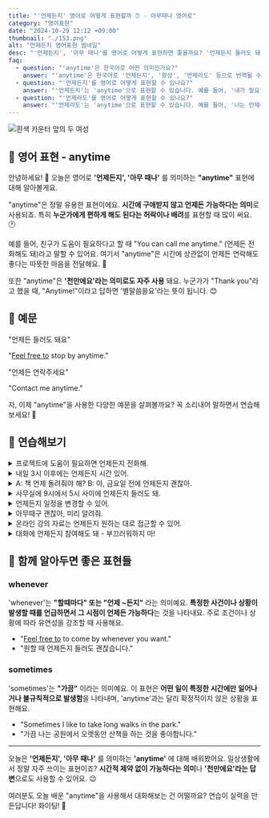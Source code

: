 ```yaml
---
title: "'언제든지' 영어로 어떻게 표현할까 ⏰ - 아무때나 영어로"
category: "영어표현"
date: "2024-10-29 12:12 +09:00"
thumbnail: "./153.png"
alt: "언제든지 영어표현 썸네일"
desc: "'언제든지', '아무 때나'를 영어로 어떻게 표현하면 좋을까요? '언제든지 들러도 돼요', '언제든 연락주세요' 등을 영어로 표현하는 법을 배워봅시다. 다양한 예문을 통해서 연습하고 본인의 표현으로 만들어 보세요."
faq:
  - question: "'anytime'은 한국어로 어떤 의미인가요?"
    answer: "'anytime'은 한국어로 '언제든지', '항상', '언제라도' 등으로 번역될 수 있습니다. 어떤 일이 일어날 수 있는 시간이나 상황에 제약이 없음을 나타낼 때 사용합니다."
  - question: "'언제든지'를 영어로 어떻게 표현할 수 있나요?"
    answer: "'언제든지'는 'anytime'으로 표현할 수 있습니다. 예를 들어, '내가 필요할 때 언제든지 전화해'는 'Call me anytime you need'로 말할 수 있습니다."
  - question: "'언제라도'를 영어로 어떻게 표현할 수 있나요?"
    answer: "'언제라도'는 'anytime'으로 표현할 수 있습니다. 예를 들어, '너는 언제라도 나에게 이야기해도 돼'는 'You can talk to me anytime'으로 표현할 수 있습니다."
---
```


![흰색 카운터 앞의 두 여성](./153-1.jpg)

## 🌟 영어 표현 - anytime

안녕하세요! 👋 오늘은 영어로 **'언제든지', '아무 때나'** 를 의미하는 **"anytime"** 표현에 대해 알아볼게요.

"anytime"은 정말 유용한 표현이에요. **시간에 구애받지 않고 언제든 가능하다는 의미**로 사용되죠. 특히 **누군가에게 편하게 해도 된다는 허락이나 배려**를 표현할 때 많이 써요. 🕐

예를 들어, 친구가 도움이 필요하다고 할 때 "You can call me anytime." (언제든 전화해도 돼)라고 말할 수 있어요. 여기서 "anytime"은 시간에 상관없이 언제든 연락해도 좋다는 따뜻한 마음을 전달해요. 💝

또한 "anytime"은 **'천만에요'라는 의미로도 자주 사용** 돼요. 누군가가 "Thank you"라고 했을 때, "Anytime!"이라고 답하면 '별말씀을요'라는 뜻이 됩니다. 😊

## 📖 예문

"언제든 들러도 돼요"

"[Feel free to](/blog/얼마든지-영어표현/) stop by anytime."

"언제든 연락주세요"

"Contact me anytime."

자, 이제 "anytime"을 사용한 다양한 예문을 살펴볼까요? 꼭 소리내어 말하면서 연습해보세요! 🚀

## 💬 연습해보기

<details>
<summary>프로젝트에 도움이 필요하면 언제든지 전화해.</summary>
<span>Call me anytime if you need help with the project.</span>
</details>

<details>
<summary>내일 3시 이후에는 언제든지 시간 있어.</summary>
<span>I'm free anytime after 3 PM tomorrow.</span>
</details>

<details>
<summary>A: 책 언제 돌려줘야 해? B: 아, 금요일 전에 언제든지 괜찮아.</summary>
<span>A: When should I return your book? B: Oh, anytime before Friday is fine.</span>
</details>

<details>
<summary>사무실에 9시에서 5시 사이에 언제든지 들러도 돼.</summary>
<span>You can stop by the office anytime between 9 and 5.</span>
</details>

<details>
<summary>언제든지 일정을 변경할 수 있어.</summary>
<span>We can <a href="/blog/in-english/042.reschedule-for/">reschedule</a> anytime.</span>
</details>

<details>
<summary>아무때구 괜찮아, 미리 알려줘.</summary>
<span>Anytime is good for me, just give me a <a href="/blog/vocab-1/050.heads-up/">heads up</a>.</span>
</details>

<details>
<summary>온라인 강의 자료는 언제든지 원하는 대로 접근할 수 있어.</summary>
<span>You can access the online course materials anytime you want.</span>
</details>

<details>
<summary>대화에 언제든지 참여해도 돼 - 부끄러워하지 마!</summary>
<span><a href="/blog/얼마든지-영어표현/">Feel free to</a> <a href="/blog/in-english/140.jump-in/">jump in</a> the conversation anytime - don't be shy!</span>
</details>

## 🤝 함께 알아두면 좋은 표현들

### whenever

'whenever'는 **"할때마다" 또는 "언제 ~든지"** 라는 의미예요. **특정한 사건이나 상황이 발생할 때를 언급하면서 그 시점이 언제든 가능하다**는 것을 나타내요. 주로 조건이나 상황에 따라 유연성을 강조할 때 사용해요.

- "[Feel free to](/blog/얼마든지-영어표현/) to come by whenever you want."
- "원할 때 언제든지 들러도 괜찮습니다."

### sometimes

'sometimes'는 **"가끔"** 이라는 의미예요. 이 표현은 **어떤 일이 특정한 시간에만 일어나거나 불규칙적으로 발생함**을 나타내며, 'anytime'과는 달리 확정적이지 않은 상황을 표현해요.

- "Sometimes I like to take long walks in the park."
- "가끔 나는 공원에서 오랫동안 산책을 하는 것을 좋아합니다."

---

오늘은 **'언제든지', '아무 때나'** 를 의미하는 **'anytime'** 에 대해 배워봤어요. 일상생활에서 정말 자주 쓰이는 표현이죠? **시간적 제약 없이 가능하다는 의미**나 **'천만에요'라는 답변**으로도 사용할 수 있어요. 😉

여러분도 오늘 배운 "anytime"을 사용해서 대화해보는 건 어떨까요? 연습이 실력을 만든답니다! 화이팅! 💪
